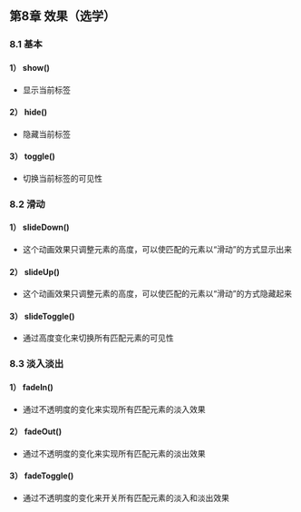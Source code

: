 ## 第8章 效果（选学）

### 8.1 基本

#### 1）   show()

- 显示当前标签

#### 2）  hide()

- 隐藏当前标签

#### 3）  toggle()

- 切换当前标签的可见性

### 8.2 滑动

#### 1）  slideDown()

- 这个动画效果只调整元素的高度，可以使匹配的元素以“滑动”的方式显示出来

#### 2）  slideUp()

- 这个动画效果只调整元素的高度，可以使匹配的元素以“滑动”的方式隐藏起来

#### 3）  slideToggle()

- 通过高度变化来切换所有匹配元素的可见性

### 8.3 淡入淡出

#### 1）  fadeIn()

- 通过不透明度的变化来实现所有匹配元素的淡入效果

#### 2）  fadeOut()

- 通过不透明度的变化来实现所有匹配元素的淡出效果

#### 3）  fadeToggle()

- 通过不透明度的变化来开关所有匹配元素的淡入和淡出效果